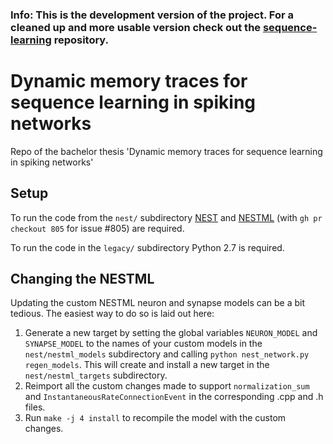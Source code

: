 ### Info: This is the development version of the project. For a cleaned up and more usable version check out the [sequence-learning](https://github.com/simonmichau/sequence-learning) repository.
# Dynamic memory traces for sequence learning in spiking networks
Repo of the bachelor thesis 'Dynamic memory traces for sequence learning in spiking networks'

## Setup
To run the code from the ``nest/`` subdirectory [NEST](https://nest-simulator.readthedocs.io/) and [NESTML](https://nestml.readthedocs.io/en/v5.0.0/index.html) (with `gh pr checkout 805` for issue #805) are required.

To run the code in the ``legacy/`` subdirectory Python 2.7 is required.

## Changing the NESTML
Updating the custom NESTML neuron and synapse models can be a bit tedious. The easiest way to do so is laid out here:

1. Generate a new target by setting the global variables `NEURON_MODEL` and `SYNAPSE_MODEL` to the names of your custom models in the `nest/nestml_models` subdirectory and calling `python nest_network.py regen_models`. This will create and install a new target in the `nest/nestml_targets` subdirectory.
2. Reimport all the custom changes made to support `normalization_sum` and `InstantaneousRateConnectionEvent` in the corresponding .cpp and .h files.
3. Run `make -j 4 install` to recompile the model with the custom changes.
